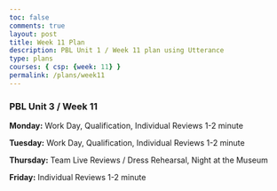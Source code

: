 ```yaml
---
toc: false
comments: true
layout: post
title: Week 11 Plan
description: PBL Unit 1 / Week 11 plan using Utterance
type: plans
courses: { csp: {week: 11} }
permalink: /plans/week11
---
```


### PBL Unit 3 / Week 11
**Monday:**
Work Day, Qualification, Individual Reviews 1-2 minute

**Tuesday:**
Work Day, Qualification, Individual Reviews 1-2 minute

**Thursday:**
Team Live Reviews / Dress Rehearsal, Night at the Museum

**Friday:**
Individual Reviews 1-2 minute

